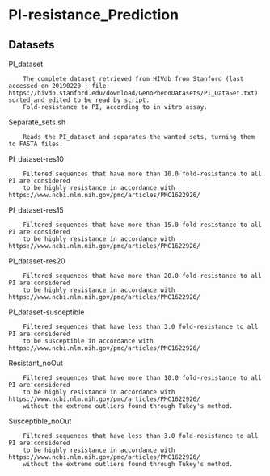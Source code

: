 # PI-resistance_Prediction
## Datasets
PI_dataset

        The complete dataset retrieved from HIVdb from Stanford (last accessed on 20190220 ; file: https://hivdb.stanford.edu/download/GenoPhenoDatasets/PI_DataSet.txt) sorted and edited to be read by script.
        Fold-resistance to PI, according to in vitro assay.


Separate_sets.sh

        Reads the PI_dataset and separates the wanted sets, turning them to FASTA files.


PI_dataset-res10

        Filtered sequences that have more than 10.0 fold-resistance to all PI are considered
        to be highly resistance in accordance with https://www.ncbi.nlm.nih.gov/pmc/articles/PMC1622926/


PI_dataset-res15

        Filtered sequences that have more than 15.0 fold-resistance to all PI are considered
        to be highly resistance in accordance with https://www.ncbi.nlm.nih.gov/pmc/articles/PMC1622926/


PI_dataset-res20

        Filtered sequences that have more than 20.0 fold-resistance to all PI are considered
        to be highly resistance in accordance with https://www.ncbi.nlm.nih.gov/pmc/articles/PMC1622926/


PI_dataset-susceptible

        Filtered sequences that have less than 3.0 fold-resistance to all PI are considered
        to be susceptible in accordance with https://www.ncbi.nlm.nih.gov/pmc/articles/PMC1622926/


Resistant_noOut

        Filtered sequences that have more than 10.0 fold-resistance to all PI are considered
        to be highly resistance in accordance with https://www.ncbi.nlm.nih.gov/pmc/articles/PMC1622926/
        without the extreme outliers found through Tukey's method.


Susceptible_noOut

        Filtered sequences that have less than 3.0 fold-resistance to all PI are considered
        to be highly resistance in accordance with https://www.ncbi.nlm.nih.gov/pmc/articles/PMC1622926/
        without the extreme outliers found through Tukey's method.
